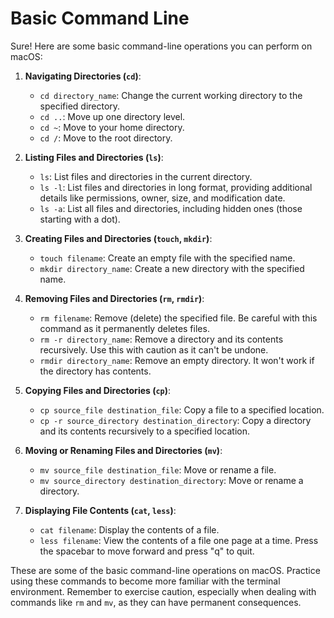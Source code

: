 # Basic Command Line

Sure! Here are some basic command-line operations you can perform on macOS:

1. **Navigating Directories (`cd`)**:
   - `cd directory_name`: Change the current working directory to the specified directory.
   - `cd ..`: Move up one directory level.
   - `cd ~`: Move to your home directory.
   - `cd /`: Move to the root directory.

2. **Listing Files and Directories (`ls`)**:
   - `ls`: List files and directories in the current directory.
   - `ls -l`: List files and directories in long format, providing additional details like permissions, owner, size, and modification date.
   - `ls -a`: List all files and directories, including hidden ones (those starting with a dot).

3. **Creating Files and Directories (`touch`, `mkdir`)**:
   - `touch filename`: Create an empty file with the specified name.
   - `mkdir directory_name`: Create a new directory with the specified name.

4. **Removing Files and Directories (`rm`, `rmdir`)**:
   - `rm filename`: Remove (delete) the specified file. Be careful with this command as it permanently deletes files.
   - `rm -r directory_name`: Remove a directory and its contents recursively. Use this with caution as it can't be undone.
   - `rmdir directory_name`: Remove an empty directory. It won't work if the directory has contents.

5. **Copying Files and Directories (`cp`)**:
   - `cp source_file destination_file`: Copy a file to a specified location.
   - `cp -r source_directory destination_directory`: Copy a directory and its contents recursively to a specified location.

6. **Moving or Renaming Files and Directories (`mv`)**:
   - `mv source_file destination_file`: Move or rename a file.
   - `mv source_directory destination_directory`: Move or rename a directory.

7. **Displaying File Contents (`cat`, `less`)**:
   - `cat filename`: Display the contents of a file.
   - `less filename`: View the contents of a file one page at a time. Press the spacebar to move forward and press "q" to quit.

These are some of the basic command-line operations on macOS. Practice using these commands to become more familiar with the terminal environment. Remember to exercise caution, especially when dealing with commands like `rm` and `mv`, as they can have permanent consequences.